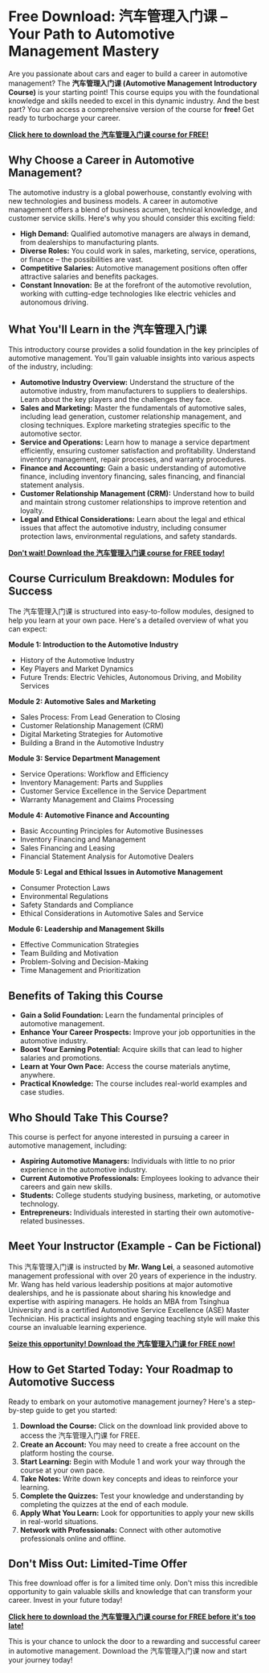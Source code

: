 # Free Download: 汽车管理入门课 – Your Path to Automotive Management Mastery

Are you passionate about cars and eager to build a career in automotive management? The **汽车管理入门课 (Automotive Management Introductory Course)** is your starting point! This course equips you with the foundational knowledge and skills needed to excel in this dynamic industry. And the best part? You can access a comprehensive version of the course for **free!** Get ready to turbocharge your career.

[**Click here to download the 汽车管理入门课 course for FREE!**](https://udemywork.com/qi-che-guan-li-ru-men-ke)

## Why Choose a Career in Automotive Management?

The automotive industry is a global powerhouse, constantly evolving with new technologies and business models.  A career in automotive management offers a blend of business acumen, technical knowledge, and customer service skills.  Here's why you should consider this exciting field:

*   **High Demand:**  Qualified automotive managers are always in demand, from dealerships to manufacturing plants.
*   **Diverse Roles:** You could work in sales, marketing, service, operations, or finance – the possibilities are vast.
*   **Competitive Salaries:** Automotive management positions often offer attractive salaries and benefits packages.
*   **Constant Innovation:**  Be at the forefront of the automotive revolution, working with cutting-edge technologies like electric vehicles and autonomous driving.

## What You'll Learn in the 汽车管理入门课

This introductory course provides a solid foundation in the key principles of automotive management.  You'll gain valuable insights into various aspects of the industry, including:

*   **Automotive Industry Overview:** Understand the structure of the automotive industry, from manufacturers to suppliers to dealerships. Learn about the key players and the challenges they face.
*   **Sales and Marketing:**  Master the fundamentals of automotive sales, including lead generation, customer relationship management, and closing techniques.  Explore marketing strategies specific to the automotive sector.
*   **Service and Operations:**  Learn how to manage a service department efficiently, ensuring customer satisfaction and profitability. Understand inventory management, repair processes, and warranty procedures.
*   **Finance and Accounting:**  Gain a basic understanding of automotive finance, including inventory financing, sales financing, and financial statement analysis.
*   **Customer Relationship Management (CRM):** Understand how to build and maintain strong customer relationships to improve retention and loyalty.
*   **Legal and Ethical Considerations:**  Learn about the legal and ethical issues that affect the automotive industry, including consumer protection laws, environmental regulations, and safety standards.

[**Don't wait! Download the 汽车管理入门课 course for FREE today!**](https://udemywork.com/qi-che-guan-li-ru-men-ke)

## Course Curriculum Breakdown: Modules for Success

The 汽车管理入门课 is structured into easy-to-follow modules, designed to help you learn at your own pace. Here's a detailed overview of what you can expect:

**Module 1: Introduction to the Automotive Industry**

*   History of the Automotive Industry
*   Key Players and Market Dynamics
*   Future Trends: Electric Vehicles, Autonomous Driving, and Mobility Services

**Module 2: Automotive Sales and Marketing**

*   Sales Process: From Lead Generation to Closing
*   Customer Relationship Management (CRM)
*   Digital Marketing Strategies for Automotive
*   Building a Brand in the Automotive Industry

**Module 3: Service Department Management**

*   Service Operations: Workflow and Efficiency
*   Inventory Management: Parts and Supplies
*   Customer Service Excellence in the Service Department
*   Warranty Management and Claims Processing

**Module 4: Automotive Finance and Accounting**

*   Basic Accounting Principles for Automotive Businesses
*   Inventory Financing and Management
*   Sales Financing and Leasing
*   Financial Statement Analysis for Automotive Dealers

**Module 5: Legal and Ethical Issues in Automotive Management**

*   Consumer Protection Laws
*   Environmental Regulations
*   Safety Standards and Compliance
*   Ethical Considerations in Automotive Sales and Service

**Module 6:  Leadership and Management Skills**

*   Effective Communication Strategies
*   Team Building and Motivation
*   Problem-Solving and Decision-Making
*   Time Management and Prioritization

## Benefits of Taking this Course

*   **Gain a Solid Foundation:**  Learn the fundamental principles of automotive management.
*   **Enhance Your Career Prospects:**  Improve your job opportunities in the automotive industry.
*   **Boost Your Earning Potential:**  Acquire skills that can lead to higher salaries and promotions.
*   **Learn at Your Own Pace:**  Access the course materials anytime, anywhere.
*   **Practical Knowledge:** The course includes real-world examples and case studies.

## Who Should Take This Course?

This course is perfect for anyone interested in pursuing a career in automotive management, including:

*   **Aspiring Automotive Managers:**  Individuals with little to no prior experience in the automotive industry.
*   **Current Automotive Professionals:**  Employees looking to advance their careers and gain new skills.
*   **Students:**  College students studying business, marketing, or automotive technology.
*   **Entrepreneurs:**  Individuals interested in starting their own automotive-related businesses.

## Meet Your Instructor (Example - Can be Fictional)

This 汽车管理入门课 is instructed by **Mr. Wang Lei**, a seasoned automotive management professional with over 20 years of experience in the industry. Mr. Wang has held various leadership positions at major automotive dealerships, and he is passionate about sharing his knowledge and expertise with aspiring managers. He holds an MBA from Tsinghua University and is a certified Automotive Service Excellence (ASE) Master Technician. His practical insights and engaging teaching style will make this course an invaluable learning experience.

[**Seize this opportunity! Download the 汽车管理入门课 for FREE now!**](https://udemywork.com/qi-che-guan-li-ru-men-ke)

##  How to Get Started Today: Your Roadmap to Automotive Success

Ready to embark on your automotive management journey? Here's a step-by-step guide to get you started:

1.  **Download the Course:** Click on the download link provided above to access the 汽车管理入门课 for FREE.
2.  **Create an Account:** You may need to create a free account on the platform hosting the course.
3.  **Start Learning:** Begin with Module 1 and work your way through the course at your own pace.
4.  **Take Notes:**  Write down key concepts and ideas to reinforce your learning.
5.  **Complete the Quizzes:**  Test your knowledge and understanding by completing the quizzes at the end of each module.
6.  **Apply What You Learn:**  Look for opportunities to apply your new skills in real-world situations.
7.  **Network with Professionals:**  Connect with other automotive professionals online and offline.

##  Don't Miss Out: Limited-Time Offer

This free download offer is for a limited time only. Don't miss this incredible opportunity to gain valuable skills and knowledge that can transform your career.  Invest in your future today!

**[Click here to download the 汽车管理入门课 course for FREE before it's too late!](https://udemywork.com/qi-che-guan-li-ru-men-ke)**

This is your chance to unlock the door to a rewarding and successful career in automotive management. Download the 汽车管理入门课 now and start your journey today!
